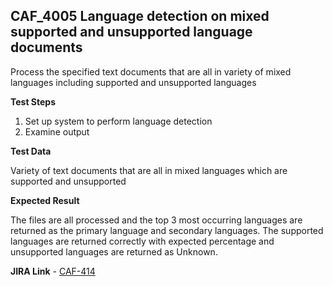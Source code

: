 ## CAF_4005 Language detection on mixed supported and unsupported language documents ##

Process the specified text documents that are all in variety of mixed languages including supported and unsupported languages

**Test Steps**

1. Set up system to perform language detection
2. Examine output

**Test Data**

Variety of text documents that are all in mixed languages which are supported and unsupported

**Expected Result**

The files are all processed and the top 3 most occurring languages are returned as the primary language and secondary languages. The supported languages are returned correctly with expected percentage and unsupported languages are returned as Unknown.

**JIRA Link** - [CAF-414](https://jira.autonomy.com/browse/CAF-414)

